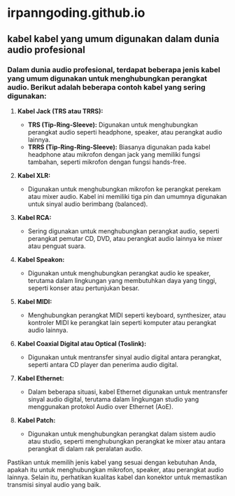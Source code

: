 # irpanngoding.github.io
## kabel kabel yang umum digunakan dalam dunia audio profesional
### Dalam dunia audio profesional, terdapat beberapa jenis kabel yang umum digunakan untuk menghubungkan perangkat audio. Berikut adalah beberapa contoh kabel yang sering digunakan:

1. **Kabel Jack (TRS atau TRRS):**
   - **TRS (Tip-Ring-Sleeve):** Digunakan untuk menghubungkan perangkat audio seperti headphone, speaker, atau perangkat audio lainnya.
   - **TRRS (Tip-Ring-Ring-Sleeve):** Biasanya digunakan pada kabel headphone atau mikrofon dengan jack yang memiliki fungsi tambahan, seperti mikrofon dengan fungsi hands-free.

2. **Kabel XLR:**
   - Digunakan untuk menghubungkan mikrofon ke perangkat perekam atau mixer audio. Kabel ini memiliki tiga pin dan umumnya digunakan untuk sinyal audio berimbang (balanced).

3. **Kabel RCA:**
   - Sering digunakan untuk menghubungkan perangkat audio, seperti perangkat pemutar CD, DVD, atau perangkat audio lainnya ke mixer atau penguat suara.

4. **Kabel Speakon:**
   - Digunakan untuk menghubungkan perangkat audio ke speaker, terutama dalam lingkungan yang membutuhkan daya yang tinggi, seperti konser atau pertunjukan besar.

5. **Kabel MIDI:**
   - Menghubungkan perangkat MIDI seperti keyboard, synthesizer, atau kontroler MIDI ke perangkat lain seperti komputer atau perangkat audio lainnya.

6. **Kabel Coaxial Digital atau Optical (Toslink):**
   - Digunakan untuk mentransfer sinyal audio digital antara perangkat, seperti antara CD player dan penerima audio digital.

7. **Kabel Ethernet:**
   - Dalam beberapa situasi, kabel Ethernet digunakan untuk mentransfer sinyal audio digital, terutama dalam lingkungan studio yang menggunakan protokol Audio over Ethernet (AoE).

8. **Kabel Patch:**
   - Digunakan untuk menghubungkan perangkat dalam sistem audio atau studio, seperti menghubungkan perangkat ke mixer atau antara perangkat di dalam rak peralatan audio.

Pastikan untuk memilih jenis kabel yang sesuai dengan kebutuhan Anda, apakah itu untuk menghubungkan mikrofon, speaker, atau perangkat audio lainnya. Selain itu, perhatikan kualitas kabel dan konektor untuk memastikan transmisi sinyal audio yang baik.
